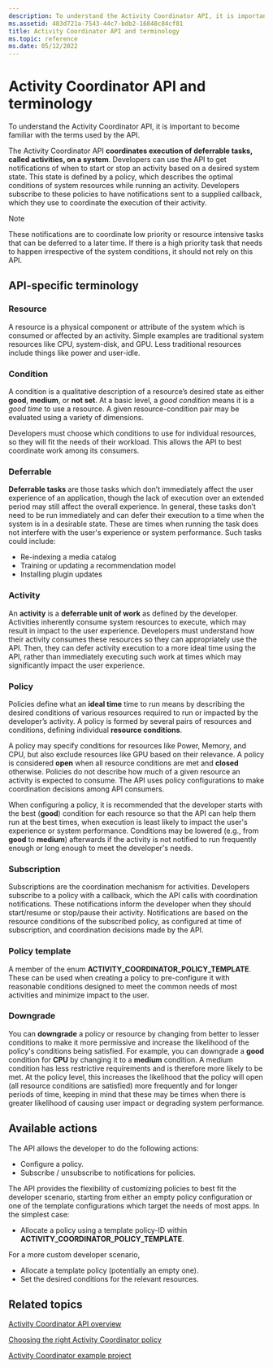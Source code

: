 ```yaml
---
description: To understand the Activity Coordinator API, it is important to become familiar with the terms used by the API.
ms.assetid: 483d721a-7543-44c7-bdb2-16848c84cf81
title: Activity Coordinator API and terminology
ms.topic: reference
ms.date: 05/12/2022
---
```


# Activity Coordinator API and terminology

To understand the Activity Coordinator API, it is important to become familiar with the terms used by the API.

The Activity Coordinator API **coordinates execution of deferrable tasks, called activities, on a system**. Developers can use the API to get notifications of when to start or stop an activity based on a desired system state. This state is defined by a policy, which describes the optimal conditions of system resources while running an activity. Developers subscribe to these policies to have notifications sent to a supplied callback, which they use to coordinate the execution of their activity.

>[!NOTE]
>These notifications are to coordinate low priority or resource intensive tasks that can be deferred to a later time. If there is a high priority task that needs to happen irrespective of the system conditions, it should not rely on this API.

## API-specific terminology

### Resource

A resource is a physical component or attribute of the system which is consumed or affected by an activity. Simple examples are traditional system resources like CPU, system-disk, and GPU. Less traditional resources include things like power and user-idle.

### Condition

A condition is a qualitative description of a resource’s desired state as either **good**, **medium**, or **not set**. At a basic level, a _good condition_ means it is a _good time_ to use a resource. A given resource-condition pair may be evaluated using a variety of dimensions.

Developers must choose which conditions to use for individual resources, so they will fit the needs of their workload. This allows the API to best coordinate work among its consumers.

### Deferrable

**Deferrable tasks** are those tasks which don’t immediately affect the user experience of an application, though the lack of execution over an extended period may still affect the overall experience. In general, these tasks don’t need to be run immediately and can defer their execution to a time when the system is in a desirable state. These are times when running the task does not interfere with the user's experience or system performance. Such tasks could include:

- Re-indexing a media catalog
- Training or updating a recommendation model
- Installing plugin updates

### Activity

An **activity** is a **deferrable unit of work** as defined by the developer. Activities inherently consume system resources to execute, which may result in impact to the user experience. Developers must understand how their activity consumes these resources so they can appropriately use the API. Then, they can defer activity execution to a more ideal time using the API, rather than immediately executing such work at times which may significantly impact the user experience.

### Policy

Policies define what an **ideal time** time to run means by describing the desired conditions of various resources required to run or impacted by the developer’s activity. A policy is formed by several pairs of resources and conditions, defining individual **resource conditions**.

A policy may specify conditions for resources like Power, Memory, and CPU, but also exclude resources like GPU based on their relevance. A policy is considered **open** when all resource conditions are met and **closed** otherwise. Policies do not describe how much of a given resource an activity is expected to consume. The API uses policy configurations to make coordination decisions among API consumers.

When configuring a policy, it is recommended that the developer starts with the best (**good**) condition for each resource so that the API can help them run at the best times, when execution is least likely to impact the user's experience or system performance. Conditions may be lowered (e.g., from **good** to **medium**) afterwards if the activity is not notified to run frequently enough or long enough to meet the developer's needs.

### Subscription

Subscriptions are the coordination mechanism for activities. Developers subscribe to a policy with a callback, which the API calls with coordination notifications. These notifications inform the developer when they should start/resume or stop/pause their activity. Notifications are based on the resource conditions of the subscribed policy, as configured at time of subscription, and coordination decisions made by the API.

### Policy template

A member of the enum **ACTIVITY_COORDINATOR_POLICY_TEMPLATE**. These can be used when creating a policy to pre-configure it with reasonable conditions designed to meet the common needs of most activities and minimize impact to the user.

### Downgrade

You can **downgrade** a policy or resource by changing from better to lesser conditions to make it more permissive and increase the likelihood of the policy's conditions being satisfied. For example, you can downgrade a **good** condition for **CPU** by changing it to a **medium** condition. A medium condition has less restrictive requirements and is therefore more likely to be met. At the policy level, this increases the likelihood that the policy will open (all resource conditions are satisfied) more frequently and for longer periods of time, keeping in mind that these may be times when there is greater likelihood of causing user impact or degrading system performance.

## Available actions

The API allows the developer to do the following actions:

- Configure a policy.
- Subscribe / unsubscribe to notifications for policies.

The API provides the flexibility of customizing policies to best fit the developer scenario, starting from either an empty policy configuration or one of the template configurations which target the needs of most apps. In the simplest case:

- Allocate a policy using a template policy-ID within **ACTIVITY_COORDINATOR_POLICY_TEMPLATE**.

For a more custom developer scenario,

- Allocate a template policy (potentially an empty one).
- Set the desired conditions for the relevant resources.

## Related topics

[Activity Coordinator API overview](activity-coordinator-api-overview.md)

[Choosing the right Activity Coordinator policy](choosing-the-right-activity-coordinator-policy.md)

[Activity Coordinator example project](activity-coordinator-example-project.md)
